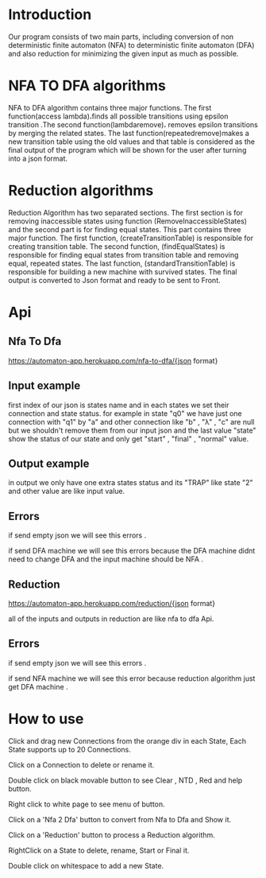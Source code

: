 # Introduction

Our program consists of two main parts, including conversion of non deterministic finite automaton (NFA) to deterministic finite automaton (DFA) and also reduction for minimizing the given input as much as possible.




# NFA TO DFA algorithms

NFA to DFA algorithm contains three major functions. The first function(access lambda)،finds all possible transitions using epsilon transition .The second function(lambdaremove)، removes epsilon transitions by merging the related states. The last function(repeatedremove)makes a new transition table using the old values and that table is considered as the final output of the program which will be shown for the user after turning into a json format.




# Reduction algorithms

Reduction Algorithm has two separated sections. The first section is for removing inaccessible states using function (RemoveInaccessibleStates) and the second part is for finding equal states. This part contains three major function. The first function, (createTransitionTable) is responsible for creating transition table. The second function, (findEqualStates) is responsible for finding equal states from transition table and removing equal, repeated states. The last function, (standardTransitionTable) is responsible for building a new machine with survived states. The final output is converted to Json format and ready to be sent to Front.




# Api

## Nfa To Dfa
https://automaton-app.herokuapp.com/nfa-to-dfa/{json format}

## Input example

first index of our json is states name and in each states we set their connection and state status. for example in state "q0" we have just one connection with "q1" by "a" and other connection like "b" , "λ" , "c" are null but we shouldn't remove them from our input json and the last value "state" show the status of our state and only get "start" , "final" , "normal" value.

## Output example

in output we only have one extra states status and its "TRAP" like state "2" and other value are like input value.

## Errors

if send empty json we will see this errors .

if send DFA machine we will see this errors because the DFA machine didnt need to change DFA and the input machine should be NFA .

## Reduction
https://automaton-app.herokuapp.com/reduction/{json format}

all of the inputs and outputs in reduction are like nfa to dfa Api.

## Errors

if send empty json we will see this errors .

if send NFA machine we will see this error because reduction algorithm just get DFA machine .




# How to use

Click and drag new Connections from the orange div in each State, Each State supports up to 20 Connections.

Click on a Connection to delete or rename it.

Double click on black movable button to see Clear , NTD , Red and help button.

Right click to white page to see menu of button.

Click on a 'Nfa 2 Dfa' button to convert from Nfa to Dfa and Show it.

Click on a 'Reduction' button to process a Reduction algorithm.

RightClick on a State to delete, rename, Start or Final it.

Double click on whitespace to add a new State.
